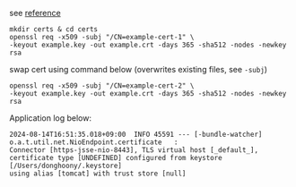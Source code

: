 see [reference](https://spring.io/blog/2023/11/07/ssl-hot-reload-in-spring-boot-3-2-0)

```
mkdir certs & cd certs
openssl req -x509 -subj "/CN=example-cert-1" \
-keyout example.key -out example.crt -days 365 -sha512 -nodes -newkey rsa
```

swap cert using command below (overwrites existing files, see `-subj`)

```
openssl req -x509 -subj "/CN=example-cert-2" \
-keyout example.key -out example.crt -days 365 -sha512 -nodes -newkey rsa
```

Application log below:
```
2024-08-14T16:51:35.018+09:00  INFO 45591 --- [-bundle-watcher] o.a.t.util.net.NioEndpoint.certificate   :
Connector [https-jsse-nio-8443], TLS virtual host [_default_],
certificate type [UNDEFINED] configured from keystore [/Users/donghoony/.keystore]
using alias [tomcat] with trust store [null]
```
